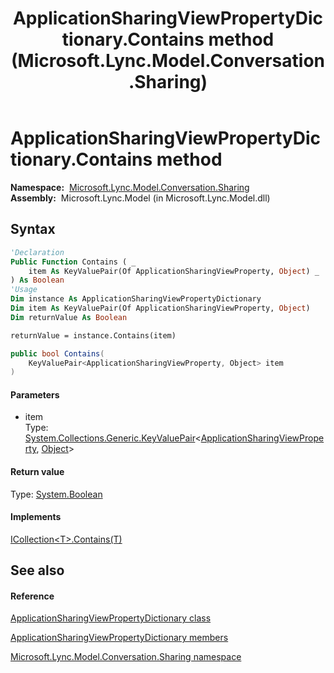 ﻿---
title: ApplicationSharingViewPropertyDictionary.Contains method  (Microsoft.Lync.Model.Conversation.Sharing)
TOCTitle: 'Contains method '
ms:assetid: M:Microsoft.Lync.Model.Conversation.Sharing.ApplicationSharingViewPropertyDictionary.Contains(System.Collections.Generic.KeyValuePair{Microsoft.Lync.Model.Conversation.Sharing.ApplicationSharingViewProperty,System.Object})_DI_3_UC_OCS14MrefLyncWPF
ms:mtpsurl: https://msdn.microsoft.com/en-us/library/microsoft.lync.model.conversation.sharing.applicationsharingviewpropertydictionary.contains(v=office.15)
ms:contentKeyID: 56371322
ms.date: 07/28/2014
mtps_version: v=office.15
f1_keywords:
- Microsoft.Lync.Model.Conversation.Sharing.ApplicationSharingViewPropertyDictionary.Contains
dev_langs:
- CSharp
- JScript
- VB
- other
---

# ApplicationSharingViewPropertyDictionary.Contains method

**Namespace:**  [Microsoft.Lync.Model.Conversation.Sharing](microsoft-lync-model-conversation-sharing-namespace_2.md)  
**Assembly:**  Microsoft.Lync.Model (in Microsoft.Lync.Model.dll)

## Syntax

``` vb
'Declaration
Public Function Contains ( _
    item As KeyValuePair(Of ApplicationSharingViewProperty, Object) _
) As Boolean
'Usage
Dim instance As ApplicationSharingViewPropertyDictionary
Dim item As KeyValuePair(Of ApplicationSharingViewProperty, Object)
Dim returnValue As Boolean

returnValue = instance.Contains(item)
```

``` csharp
public bool Contains(
    KeyValuePair<ApplicationSharingViewProperty, Object> item
)
```

#### Parameters

  - item  
    Type: [System.Collections.Generic.KeyValuePair](http://msdn2.microsoft.com/en-us/library/5tbh8a42)\<[ApplicationSharingViewProperty](applicationsharingviewproperty-enumeration-microsoft-lync-model-conversation-sharing_2.md), [Object](http://msdn2.microsoft.com/en-us/library/e5kfa45b)\>  

#### Return value

Type: [System.Boolean](http://msdn2.microsoft.com/en-us/library/a28wyd50)  

#### Implements

[ICollection\<T\>.Contains(T)](http://msdn2.microsoft.com/en-us/library/k5cf1d56)  

## See also

#### Reference

[ApplicationSharingViewPropertyDictionary class](applicationsharingviewpropertydictionary-class-microsoft-lync-model-conversation-sharing_2.md)

[ApplicationSharingViewPropertyDictionary members](applicationsharingviewpropertydictionary-members-microsoft-lync-model-conversation-sharing_2.md)

[Microsoft.Lync.Model.Conversation.Sharing namespace](microsoft-lync-model-conversation-sharing-namespace_2.md)

